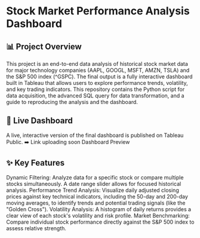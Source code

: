 # Stock Market Performance Analysis Dashboard

## 📊 Project Overview
This project is an end-to-end data analysis of historical stock market data for major technology companies (AAPL, GOOGL, MSFT, AMZN, TSLA) and the S&P 500 index (^GSPC). 
The final output is a fully interactive dashboard built in Tableau that allows users to explore performance trends, volatility, and key trading indicators.
This repository contains the Python script for data acquisition, the advanced SQL query for data transformation, and a guide to reproducing the analysis and the dashboard.

## 🚀 Live Dashboard
A live, interactive version of the final dashboard is published on Tableau Public.
➡️ Link uploading soon 
Dashboard Preview

## ✨ Key Features
Dynamic Filtering: Analyze data for a specific stock or compare multiple stocks simultaneously.  A date range slider allows for focused historical analysis.
Performance Trend Analysis: Visualize daily adjusted closing prices against key technical indicators, including the 50-day and 200-day moving averages, to identify trends and potential trading signals (like the "Golden Cross").
Volatility Analysis: A histogram of daily returns provides a clear view of each stock's volatility and risk profile.
Market Benchmarking: Compare individual stock performance directly against the S&P 500 index to assess relative strength.
